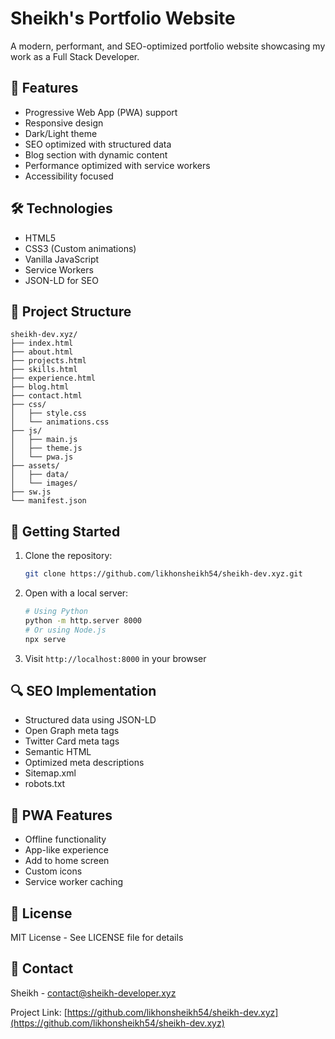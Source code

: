 # Sheikh's Portfolio Website

A modern, performant, and SEO-optimized portfolio website showcasing my work as a Full Stack Developer.

## 🚀 Features

- Progressive Web App (PWA) support
- Responsive design
- Dark/Light theme
- SEO optimized with structured data
- Blog section with dynamic content
- Performance optimized with service workers
- Accessibility focused

## 🛠️ Technologies

- HTML5
- CSS3 (Custom animations)
- Vanilla JavaScript
- Service Workers
- JSON-LD for SEO

## 📂 Project Structure

```
sheikh-dev.xyz/
├── index.html
├── about.html
├── projects.html
├── skills.html
├── experience.html
├── blog.html
├── contact.html
├── css/
│   ├── style.css
│   └── animations.css
├── js/
│   ├── main.js
│   ├── theme.js
│   └── pwa.js
├── assets/
│   ├── data/
│   └── images/
├── sw.js
└── manifest.json
```

## 🚀 Getting Started

1. Clone the repository:
   ```bash
   git clone https://github.com/likhonsheikh54/sheikh-dev.xyz.git
   ```

2. Open with a local server:
   ```bash
   # Using Python
   python -m http.server 8000
   # Or using Node.js
   npx serve
   ```

3. Visit `http://localhost:8000` in your browser

## 🔍 SEO Implementation

- Structured data using JSON-LD
- Open Graph meta tags
- Twitter Card meta tags
- Semantic HTML
- Optimized meta descriptions
- Sitemap.xml
- robots.txt

## 📱 PWA Features

- Offline functionality
- App-like experience
- Add to home screen
- Custom icons
- Service worker caching

## 📄 License

MIT License - See LICENSE file for details

## 🤝 Contact

Sheikh - [contact@sheikh-developer.xyz](mailto:contact@sheikh-developer.xyz)

Project Link: [https://github.com/likhonsheikh54/sheikh-dev.xyz](https://github.com/likhonsheikh54/sheikh-dev.xyz)
